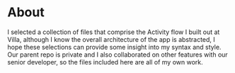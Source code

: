 <h1> About </h1>

I selected a collection of files that comprise the Activity flow I built out at Villa, although I know the overall
architecture of the app is abstracted, I hope these selections can provide some insight into my syntax and
style. Our parent repo is private and I also collaborated on other features with our senior developer, so the files included here are all of my own work.
